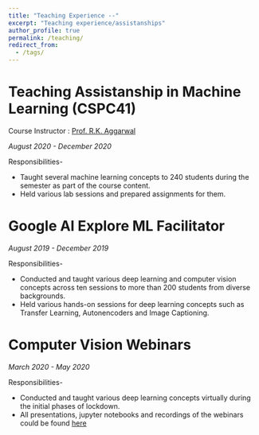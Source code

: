 ```yaml
---
title: "Teaching Experience --"
excerpt: "Teaching experience/assistanships"
author_profile: true
permalink: /teaching/
redirect_from:
  - /tags/
---
```


Teaching Assistanship in Machine Learning (CSPC41)
======

Course Instructor : [Prof. R.K. Aggarwal](http://www.nitkkr.ac.in/comp_faculty_details.php?idd=57)

*August 2020 - December 2020*

Responsibilities-
* Taught several machine learning concepts to 240 students during the semester as part of the course content. 
* Held various lab sessions and prepared assignments for them.

Google AI Explore ML Facilitator
======

*August 2019 - December 2019*

Responsibilities-
* Conducted and taught various deep learning and computer vision concepts across ten sessions to more than 200 students from diverse backgrounds.
* Held various hands-on sessions for deep learning concepts such as Transfer Learning, Autonencoders and Image Captioning. 

Computer Vision Webinars
======

*March 2020 - May 2020*

Responsibilities-
* Conducted and taught various deep learning concepts virtually during the initial phases of lockdown.
* All presentations, jupyter notebooks and recordings of the webinars could be found [here](https://github.com/AmanGoyal99/Computer-Vision-Webinar)



